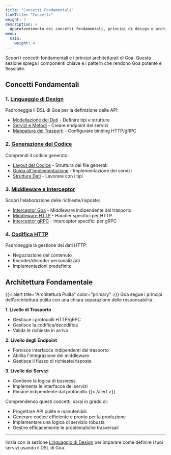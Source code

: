 ```yaml
---
title: "Concetti Fondamentali"
linkTitle: "Concetti"
weight: 4
description: >
  Approfondimento dei concetti fondamentali, principi di design e architettura di Goa.
menu:
  main:
    weight: 4
---
```


Scopri i concetti fondamentali e i principi architetturali di Goa. Questa sezione spiega i componenti chiave e i pattern che rendono Goa potente e flessibile.

## Concetti Fondamentali

### 1. [Linguaggio di Design](./1-design-language)
Padroneggia il DSL di Goa per la definizione delle API:
- [Modellazione dei Dati](./1-design-language/1-data-modeling) - Definire tipi e strutture
- [Servizi e Metodi](./1-design-language/2-services-methods) - Creare endpoint dei servizi
- [Mappatura dei Trasporti](./1-design-language/3-transport-mapping) - Configurare binding HTTP/gRPC

### 2. [Generazione del Codice](./2-code-generation)
Comprendi il codice generato:
- [Layout del Codice](./2-code-generation/1-code-layout) - Struttura dei file generati
- [Guida all'Implementazione](./2-code-generation/2-implementing) - Implementazione dei servizi
- [Strutture Dati](./2-code-generation/3-data-structures) - Lavorare con i tipi

### 3. [Middleware e Interceptor](./2-interceptors)
Scopri l'elaborazione delle richieste/risposte:
- [Interceptor Goa](./2-interceptors/1-goa-interceptors) - Middleware indipendente dal trasporto
- [Middleware HTTP](./2-interceptors/2-http-middleware) - Handler specifici per HTTP
- [Interceptor gRPC](./2-interceptors/3-grpc-interceptors) - Interceptor specifici per gRPC

### 4. [Codifica HTTP](./4-http-encoding)
Padroneggia la gestione dei dati HTTP:
- Negoziazione del contenuto
- Encoder/decoder personalizzati
- Implementazioni predefinite

## Architettura Fondamentale

{{< alert title="Architettura Pulita" color="primary" >}}
Goa segue i principi dell'architettura pulita con una chiara separazione delle responsabilità:

**1. Livello di Trasporto**
- Gestisce i protocolli HTTP/gRPC
- Gestisce la codifica/decodifica
- Valida le richieste in arrivo

**2. Livello degli Endpoint**
- Fornisce interfacce indipendenti dal trasporto
- Abilita l'integrazione dei middleware
- Gestisce il flusso di richieste/risposte

**3. Livello dei Servizi**
- Contiene la logica di business
- Implementa le interfacce dei servizi
- Rimane indipendente dal protocollo
{{< /alert >}}

Comprendendo questi concetti, sarai in grado di:
- Progettare API pulite e manutenibili
- Generare codice efficiente e pronto per la produzione
- Implementare una logica di servizio robusta
- Gestire efficacemente le problematiche trasversali

---

Inizia con la sezione [Linguaggio di Design](./1-design-language) per imparare come definire i tuoi servizi usando il DSL di Goa. 